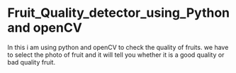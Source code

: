 # Fruit_Quality_detector_using_Python and openCV
In this i am using python and openCV to check the quality of fruits. we have to select the photo of fruit and it will tell you whether it is a good quality or bad quality fruit.

